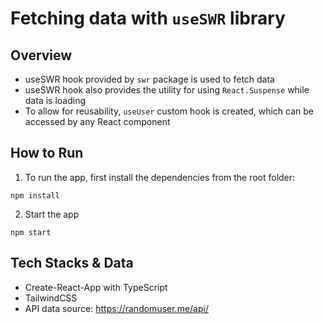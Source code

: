 # Fetching data with ``useSWR`` library

## Overview
* useSWR hook provided by ``swr`` package is used to fetch data
* useSWR hook also provides the utility for using ``React.Suspense`` while data is loading
* To allow for reusability, ``useUser`` custom hook is created, which can be accessed by any React component

## How to Run
1. To run the app, first install the dependencies from the root folder:
```
npm install
```
2. Start the app
```
npm start
```

## Tech Stacks & Data
* Create-React-App with TypeScript
* TailwindCSS
* API data source: https://randomuser.me/api/
